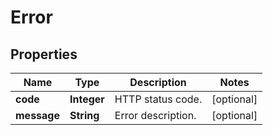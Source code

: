 

# Error


## Properties

| Name | Type | Description | Notes |
|------------ | ------------- | ------------- | -------------|
|**code** | **Integer** | HTTP status code. |  [optional] |
|**message** | **String** | Error description. |  [optional] |



